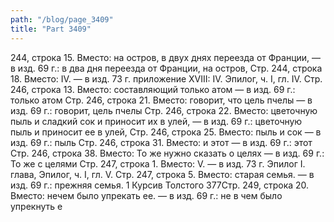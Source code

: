 ```yaml
---
path: "/blog/page_3409"
title: "Part 3409"
---
```


244, строка 15.
Вместо: на остров, в двух днях переезда от Франции, — в изд. 69 г.: в два дня переезда от Франции, на остров,
Стр. 244, строка 18.
Вместо: IV. — в изд. 73 г. приложение XVIII: IV.
Эпилог, ч. I, гл. IV.
Стр. 246, строка 13.
Вместо: составляющий только атом — в изд. 69 г.: только атом
Стр. 246, строка 21.
Вместо: говорит, что цель пчелы — в изд. 69 г.: говорит, цель пчелы
Стр. 246, строка 22.
Вместо: цветочную пыль и сладкий сок и приносит их в улей, — в изд. 69 г.: цветочную пыль и приносит ее в улей,
Стр. 246, строка 25.
Вместо: пыль и сок — в изд. 69 г.: пыль
Стр. 246, строка 31.
Вместо: и этот — в изд. 69 г.: этот
Стр. 246, строка 38.
Вместо: То же нужно сказать о целях — в изд. 69 г.: То же с целями
Стр. 247, строка 1.
Вместо: V. — в изд. 73 г. Эпилог I. глава,
Эпилог, ч. I, гл. V.
Стр. 247, строка 5.
Вместо: старая семья. — в изд. 69 г.: прежняя семья.
1 Курсив Толстого
377Стр. 249, строка 20.
Вместо: нечем было упрекать ее. — в изд. 69 г.: не в чем было упрекнуть е
